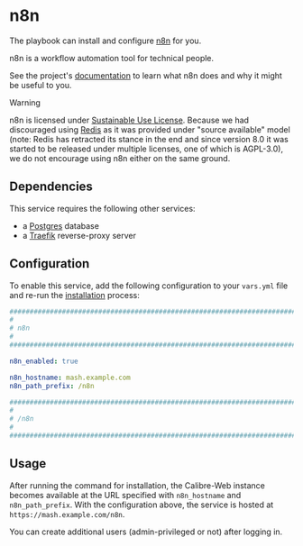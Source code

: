 <!--
SPDX-FileCopyrightText: 2023 kinduff
SPDX-FileCopyrightText: 2025 Suguru Hirahara

SPDX-License-Identifier: AGPL-3.0-or-later
-->

# n8n

The playbook can install and configure [n8n](https://n8n.io/) for you.

n8n is a workflow automation tool for technical people.

See the project's [documentation](https://docs.n8n.io/) to learn what n8n does and why it might be useful to you.

>[!WARNING]
> n8n is licensed under [Sustainable Use License](https://github.com/n8n-io/n8n/blob/master/LICENSE.md). Because we had discouraged using [Redis](redis.md) as it was provided under "source available" model (note: Redis has retracted its stance in the end and since version 8.0 it was started to be released under multiple licenses, one of which is AGPL-3.0), we do not encourage using n8n either on the same ground.

## Dependencies

This service requires the following other services:

- a [Postgres](postgres.md) database
- a [Traefik](traefik.md) reverse-proxy server

## Configuration

To enable this service, add the following configuration to your `vars.yml` file and re-run the [installation](../installing.md) process:

```yaml
########################################################################
#                                                                      #
# n8n                                                                  #
#                                                                      #
########################################################################

n8n_enabled: true

n8n_hostname: mash.example.com
n8n_path_prefix: /n8n

########################################################################
#                                                                      #
# /n8n                                                                 #
#                                                                      #
########################################################################
```

## Usage

After running the command for installation, the Calibre-Web instance becomes available at the URL specified with `n8n_hostname` and `n8n_path_prefix`. With the configuration above, the service is hosted at `https://mash.example.com/n8n`.

You can create additional users (admin-privileged or not) after logging in.
